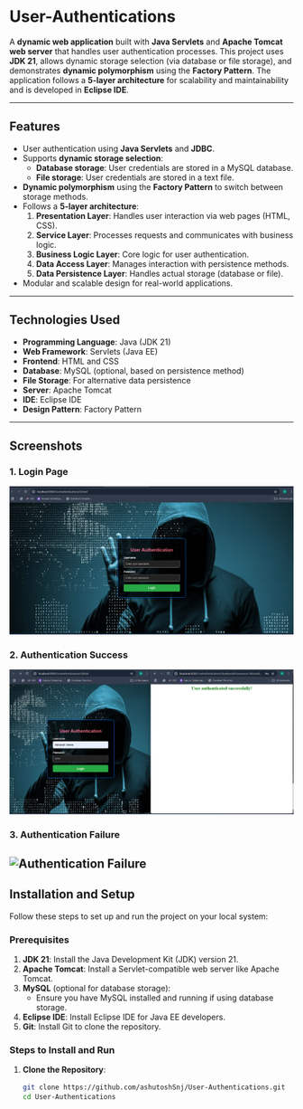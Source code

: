 # User-Authentications

A **dynamic web application** built with **Java Servlets** and **Apache Tomcat web server** that handles user authentication processes.
This project uses **JDK 21**, allows dynamic storage selection (via database or file storage), and demonstrates **dynamic polymorphism** using the **Factory Pattern**. 
The application follows a **5-layer architecture** for scalability and maintainability and is developed in **Eclipse IDE**.

---

## Features

- User authentication using **Java Servlets** and **JDBC**.
- Supports **dynamic storage selection**:
  - **Database storage**: User credentials are stored in a MySQL database.
  - **File storage**: User credentials are stored in a text file.
- **Dynamic polymorphism** using the **Factory Pattern** to switch between storage methods.
- Follows a **5-layer architecture**:
  1. **Presentation Layer**: Handles user interaction via web pages (HTML, CSS).
  2. **Service Layer**: Processes requests and communicates with business logic.
  3. **Business Logic Layer**: Core logic for user authentication.
  4. **Data Access Layer**: Manages interaction with persistence methods.
  5. **Data Persistence Layer**: Handles actual storage (database or file).
- Modular and scalable design for real-world applications.

---

## Technologies Used

- **Programming Language**: Java (JDK 21)
- **Web Framework**: Servlets (Java EE)
- **Frontend**: HTML and CSS
- **Database**: MySQL (optional, based on persistence method)
- **File Storage**: For alternative data persistence
- **Server**: Apache Tomcat
- **IDE**: Eclipse IDE
- **Design Pattern**: Factory Pattern

---

## Screenshots
### 1. Login Page
![Login Page](UserAuthentication/src/main/webapp/login_page.png.png)

### 2. Authentication Success
![Authentication Success](UserAuthentication/src/main/webapp/Successfully_login.png.png)

### 3. Authentication Failure
![Authentication Failure](webapp/not_login.png.png)
---

## Installation and Setup

Follow these steps to set up and run the project on your local system:

### Prerequisites

1. **JDK 21**: Install the Java Development Kit (JDK) version 21.
2. **Apache Tomcat**: Install a Servlet-compatible web server like Apache Tomcat.
3. **MySQL** (optional for database storage):
   - Ensure you have MySQL installed and running if using database storage.
4. **Eclipse IDE**: Install Eclipse IDE for Java EE developers.
5. **Git**: Install Git to clone the repository.

### Steps to Install and Run

1. **Clone the Repository**:
   ```bash
   git clone https://github.com/ashutoshSnj/User-Authentications.git
   cd User-Authentications
